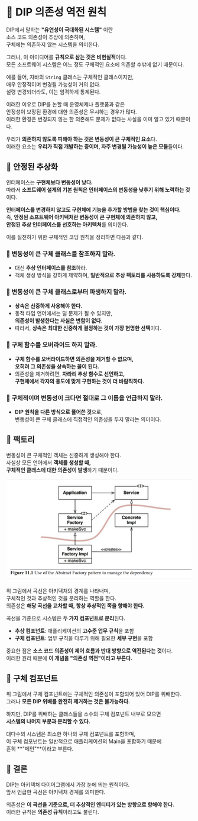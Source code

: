 # 📕 DIP 의존성 역전 원칙  
DIP에서 말하는 **"유연성이 극대화된 시스템"** 이란  
소스 코드 의존성이 추상에 의존하며,  
구체에는 의존하지 않는 시스템을 의미한다.  

그러나, 이 아이디어를 **규칙으로 삼는 것은 비현실적**이다.  
모든 소프트웨어 시스템은 어느 정도 구체적인 요소에 의존할 수밖에 없기 때문이다.  

예를 들어, 자바의 `String` 클래스는 구체적인 클래스이지만,  
매우 안정적이며 변경될 가능성이 거의 없다.  
설령 변경되더라도, 이는 엄격하게 통제된다.  

이러한 이유로 DIP를 논할 때 운영체제나 플랫폼과 같은  
안정성이 보장된 환경에 대한 의존성은 무시하는 경우가 많다.  
이러한 환경은 변경되지 않는 한 의존해도 문제가 없다는 사실을 이미 알고 있기 때문이다.  

우리가 **의존하지 않도록 피해야 하는 것은 변동성이 큰 구체적인 요소**다.  
이러한 요소는 **우리가 직접 개발하는 중이며, 자주 변경될 가능성이 높은 모듈**들이다.  

## 📗 안정된 추상화  

인터페이스는 **구현체보다 변동성이 낮다.**  
따라서 **소프트웨어 설계의 기본 원칙은 인터페이스의 변동성을 낮추기 위해 노력하는 것**이다.  

**인터페이스를 변경하지 않고도 구현체에 기능을 추가할 방법을 찾는 것이 핵심이다.**  
즉, **안정된 소프트웨어 아키텍처란 변동성이 큰 구현체에 의존하지 않고,  
안정된 추상 인터페이스를 선호하는 아키텍처**를 의미한다.  

이를 실천하기 위한 구체적인 코딩 원칙을 정리하면 다음과 같다.  

### 📘 변동성이 큰 구체 클래스를 참조하지 말라.  
- 대신 **추상 인터페이스를 참조**하라.  
- 객체 생성 방식을 강하게 제약하며, **일반적으로 추상 팩토리를 사용하도록 강제**한다.  

### 📘 변동성이 큰 구체 클래스로부터 파생하지 말라.  
- **상속은 신중하게 사용해야 한다.**  
- 동적 타입 언어에서는 덜 문제가 될 수 있지만,  
  **의존성이 발생한다는 사실은 변함이 없다.**  
- 따라서, **상속은 최대한 신중하게 결정하는 것이 가장 현명한 선택**이다.  

### 📘 구체 함수를 오버라이드 하지 말라.  
- **구체 함수를 오버라이드하면 의존성을 제거할 수 없으며,  
  오히려 그 의존성을 상속하는 꼴이 된다.**  
- 의존성을 제거하려면, **차라리 추상 함수로 선언하고,  
  구현체에서 각자의 용도에 맞게 구현하는 것이 더 바람직하다.**  

### 📘 구체적이며 변동성이 크다면 절대로 그 이름을 언급하지 말라.  
- **DIP 원칙을 다른 방식으로 풀어쓴 것**으로,  
  변동성이 큰 구체 클래스에 직접적인 의존성을 두지 말라는 의미이다.  

## 📗 팩토리  
변동성이 큰 구체적인 객체는 신중하게 생성해야 한다.  
사실상 모든 언어에서 **객체를 생성할 때,  
구체적인 클래스에 대한 의존성이 발생**하기 때문이다.  

<img src="../Clean Architecture-로버트.C 마틴/img/11_1.png" alt="설명" width="500" style="display: block; margin: auto;">

위 그림에서 곡선은 아키텍처의 경계를 나타내며,  
구체적인 것과 추상적인 것을 분리하는 역할을 한다.  
의존성은 **해당 곡선을 교차할 때, 항상 추상적인 쪽을 향해야 한다.**  

곡선을 기준으로 시스템은 **두 가지 컴포넌트로 분리**된다.  
- **추상 컴포넌트**: 애플리케이션의 **고수준 업무 규칙**을 포함  
- **구체 컴포넌트**: 업무 규칙을 다루기 위해 필요한 **세부 구현**을 포함  

중요한 점은 **소스 코드 의존성이 제어 흐름과 반대 방향으로 역전된다는 것**이다.  
이러한 원리 때문에 **이 개념을 "의존성 역전"이라고 부른다.**  

## 📗 구체 컴포넌트  
위 그림에서 구체 컴포넌트에는 구체적인 의존성이 포함되어 있어 DIP를 위배한다.  
그러나 **모든 DIP 위배를 완전히 제거하는 것은 불가능하다.**  

하지만, DIP를 위배하는 클래스들을 소수의 구체 컴포넌트 내부로 모으면  
**시스템의 나머지 부분과 분리할 수 있다.**  

대다수의 시스템은 최소한 하나의 구체 컴포넌트를 포함하며,  
이 구체 컴포넌트는 일반적으로 애플리케이션의 Main을 포함하기 때문에  
흔히 **"메인"**이라고 부른다.  

## 📗 결론  
DIP는 아키텍처 다이어그램에서 가장 눈에 띄는 원칙이다.  
앞서 언급한 곡선은 아키텍처 경계를 의미한다.  

의존성은 **이 곡선을 기준으로, 더 추상적인 엔티티가 있는 방향으로 향해야 한다.**  
이러한 규칙은 **의존성 규칙**이라고도 불린다.  
